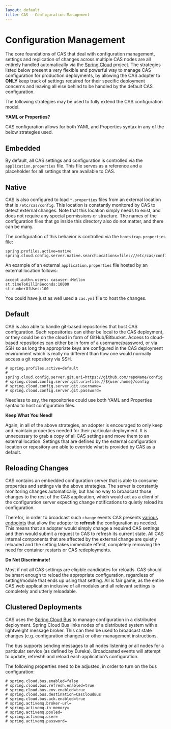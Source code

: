```yaml
---
layout: default
title: CAS - Configuration Management
---
```


# Configuration Management

The core foundations of CAS that deal with configuration management, settings and replication of changes
across multiple CAS nodes are all entirely handled automatically via the 
[Spring Cloud](https://github.com/spring-cloud/spring-cloud-config) project. The strategies listed below
present a very flexible and powerful way to manage CAS configuration for production deployments, by
allowing the CAS adopter to **ONLY** keep track of settings required for their specific deployment concerns
and leaving all else behind to be handled by the default CAS configuration.

The following strategies may be used to fully extend the CAS configuration model.

<div class="alert alert-info"><strong>YAML or Properties?</strong><p>CAS configuration allows for both
YAML and Properties syntax in any of the below strategies used.</p></div>

## Embedded

By default, all CAS settings and configuration is controlled via the `application.properties` file. This file
serves as a reference and a placeholder for all settings that are available to CAS. 

## Native

CAS is also configured to load `*.properties` files from an external location that is `/etc/cas/config`. This location is constantly
monitored by CAS to detect external changes. Note that this location simply needs to exist, and does not require any special permissions
or structure. The names of the configuration files that go inside this directory also do not matter, and there can be many. 

The configuration of this behavior is controlled via the `bootstrap.properties` file:

```properties
spring.profiles.active=native
spring.cloud.config.server.native.searchLocations=file:///etc/cas/config
```

An example of an external `application.properties` file hosted by an external location follows:

```properties
accept.authn.users: casuser::Mellon
st.timeToKillInSeconds:10000
st.numberOfUses:100
```

You could have just as well used a `cas.yml` file to host the changes.

## Default

CAS is also able to handle git-based repositories that host CAS configuration. Such repositories can either be local to the CAS
deployment, or they could be on the cloud in form of GitHub/Bitbucket. Access to cloud-based repositories can either be in form of a
username/password, or via SSH so as long the appropriate keys are configured in the CAS deployment environment which is really no different
than how one would normally access a git repository via SSH. 

```properties
# spring.profiles.active=default
# spring.cloud.config.server.git.uri=https://github.com/repoName/config
# spring.cloud.config.server.git.uri=file://${user.home}/config
# spring.cloud.config.server.git.username=
# spring.cloud.config.server.git.password=
```

Needless to say, the repositories could use both YAML and Properties syntax to host configuration files. 

<div class="alert alert-info"><strong>Keep What You Need!</strong><p>Again, in all of the above strategies,
an adopter is encouraged to only keep and maintain properties needed for their particular deployment. It is
unnecessary to grab a copy of all CAS settings and move them to an external location. Settings that are
defined by the external configuration location or repository are able to override what is provided by CAS
as a default.</p></div>

## Reloading Changes

CAS contains an embedded configuration server that is able to consume properties and settings
via the above strategies. The server is constantly monitoring changes automatically, but has no way to broadcast those changes
to the rest of the CAS application, which would act as a client of the configuration server expecting change notifications
to quietly reload its configuration. 

Therefor, in order to broadcast such `change` events CAS presents [various endpoints](Monitoring-Statistics.html) that allow the adopter
to **refresh** the configuration as needed. This means that an adopter would simply change a required CAS settings and then would submit
a request to CAS to refresh its current state. All CAS internal components that are affected by the external change are quietly reloaded
and the setting takes immediate effect, completely removing the need for container restarts or CAS redeployments.

<div class="alert alert-info"><strong>Do Not Discriminate!</strong><p>Most if not all CAS settings are eligible candidates
for reloads. CAS should be smart enough to reload the appropriate configuration, regardless of setting/module that
ends up using that setting. All is fair game, as the entire CAS web application inclusive of all modules and all
relevant settings is completely and utterly reloadable. </p></div>

## Clustered Deployments

CAS uses the [Spring Cloud Bus](http://cloud.spring.io/spring-cloud-static/spring-cloud.html) to manage configuration in a distributed deployment. Spring Cloud Bus links nodes of a distributed system with a lightweight message broker. This can then be used to broadcast state changes (e.g. configuration changes) or other management instructions.

The bus supports sending messages to all nodes listening or all nodes for a particular service (as defined by Eureka). Broadcasted events will attempt to update, refreshh and reload each application’s configuration.

The following properties need to be adjusted, in order to turn on the bus configuration:

```properties
# spring.cloud.bus.enabled=false
# spring.cloud.bus.refresh.enabled=true
# spring.cloud.bus.env.enabled=true
# spring.cloud.bus.destination=CasCloudBus
# spring.cloud.bus.ack.enabled=true
# spring.activemq.broker-url=
# spring.activemq.in-memory=
# spring.activemq.pooled=
# spring.activemq.user=
# spring.activemq.password=
```

